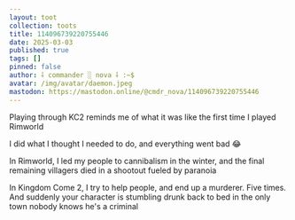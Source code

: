 ```yaml
---
layout: toot
collection: toots
title: 114096739220755446
date: 2025-03-03
published: true
tags: []
pinned: false
author: ⸸ commander ░ nova ⸸ :~$
avatar: /img/avatar/daemon.jpeg
mastodon: https://mastodon.online/@cmdr_nova/114096739220755446
---
```


Playing through KC2 reminds me of what it was like the first time I played Rimworld

I did what I thought I needed to do, and everything went bad 😂

In Rimworld, I led my people to cannibalism in the winter, and the final remaining villagers died in a shootout fueled by paranoia

In Kingdom Come 2, I try to help people, and end up a murderer. Five times. And suddenly your character is stumbling drunk back to bed in the only town nobody knows he's a criminal
